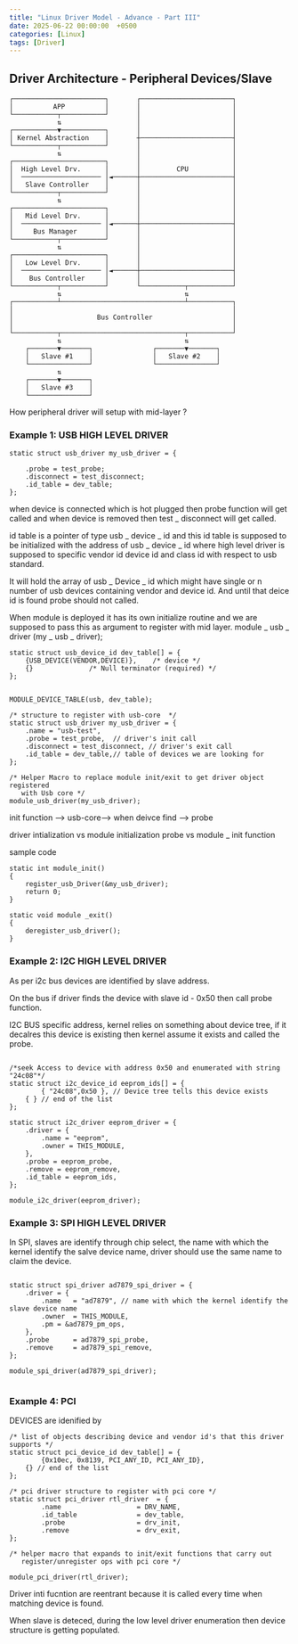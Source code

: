 ```yaml
---
title: "Linux Driver Model - Advance - Part III"
date: 2025-06-22 00:00:00  +0500
categories: [Linux]
tags: [Driver]
---
```


## Driver Architecture - Peripheral Devices/Slave

```
┌───────────────────────┐       ┌───────────────────────┐
│          APP          │       │                       │
└───────────┬───────────┘       │                       │
            ⇅                   │                       │
┌───────────▼───────────┐       │                       │
│ Kernel Abstraction    │       ┼───────────────────────┤
└───────────┬───────────┘       │                       │
            ⇅                   │                       │
┌───────────────────────┐       │                       │
│  High Level Drv.      │       │         CPU           │
│  ──────────────────── │◄──────┼───────────────────────┤
│   Slave Controller    │       │                       │
└───────────┬───────────┘       │                       │
            ⇅                   │                       │
┌───────────────────────┐       │                       │
│   Mid Level Drv.      │       │                       │
│  ──────────────────── │◄──────┼───────────────────────┤
│     Bus Manager       │       │                       │
└───────────┬───────────┘       │                       │
            ⇅                   │                       │
┌───────────────────────┐       │                       │
│   Low Level Drv.      │       │                       │
│  ──────────────────── │◄──────┼───────────────────────┤
│    Bus Controller     │       │                       │
└───────────┬───────────┘       └───────────┬───────────┘
            ⇅                               ⇅
┌───────────┴───────────────────────────────┴───────────┐
│                                                       │
│                     Bus Controller                    │
│                                                       │
└───────────┬───────────────────────────────┬───────────┘
            ⇅                               ⇅
    ┌───────▼───────┐               ┌───────▼───────┐
    │   Slave #1    │               │   Slave #2    │
    └───────────────┘               └───────────────┘
            ⇅
    ┌───────▼───────┐
    │   Slave #3    │
    └───────────────┘
```

How peripheral driver will setup with mid-layer ? 

### Example 1: USB HIGH LEVEL DRIVER

```
static struct usb_driver my_usb_driver = {

    .probe = test_probe;
    .disconnect = test_disconnect;
    .id_table = dev_table;
};
```

when device is connected which is hot plugged then probe function will get called and when device
is removed then test _ disconnect will get called. 

id table is a pointer of type usb _ device _ id and this id table is supposed to be initialized with the
address of usb _ device _ id where high level driver is supposed to specific vendor id device id and 
class id with respect to usb standard.


It will hold the array of usb _ Device _ id which might have single or n number of usb devices containing
vendor and device id. And until that deice id is found probe should not called. 


When module is deployed it has its own initialize routine and we are supposed to pass this as argument
to register with mid layer.
module _ usb _ driver (my _ usb _ driver);

```
static struct usb_device_id dev_table[] = {
	{USB_DEVICE(VENDOR,DEVICE)},	/* device */
	{}				/* Null terminator (required) */
};


MODULE_DEVICE_TABLE(usb, dev_table);

/* structure to register with usb-core  */
static struct usb_driver my_usb_driver = {
	.name = "usb-test",
	.probe = test_probe,  // driver's init call
	.disconnect = test_disconnect, // driver's exit call
	.id_table = dev_table,// table of devices we are looking for
};

/* Helper Macro to replace module init/exit to get driver object registered
   with Usb core */
module_usb_driver(my_usb_driver);

```

init function --> usb-core--> when deivce find --> probe

driver intialization vs module initialization
probe vs module _ init function

sample code 

```
static int module_init()
{
    register_usb_Driver(&my_usb_driver);
    return 0;
}

static void module _exit()
{
    deregister_usb_driver();
}
```

### Example 2: I2C HIGH LEVEL DRIVER

As per i2c bus devices are identified by slave address.

On the bus if driver finds the device with slave id - 0x50 then call probe function.

I2C BUS specific address, kernel relies on something about device tree, if it decalres this device
is existing then kernel assume it exists and called the probe.

```

/*seek Access to device with address 0x50 and enumerated with string "24c08"*/
static struct i2c_device_id eeprom_ids[] = {
        { "24c08",0x50 }, // Device tree tells this device exists
	{ } // end of the list
};

static struct i2c_driver eeprom_driver = {
	.driver = {
		.name = "eeprom",
		.owner = THIS_MODULE,
	},
	.probe = eeprom_probe,
	.remove = eeprom_remove,
	.id_table = eeprom_ids,
};

module_i2c_driver(eeprom_driver);

```

### Example 3: SPI HIGH LEVEL DRIVER

In SPI, slaves are identify through chip select, the name with which the kernel identify the salve 
device name, driver should use the same name to claim the device. 

```

static struct spi_driver ad7879_spi_driver = {
	.driver = {
		.name	= "ad7879", // name with which the kernel identify the slave device name
		.owner	= THIS_MODULE,
		.pm	= &ad7879_pm_ops,
	},
	.probe		= ad7879_spi_probe,
	.remove		= ad7879_spi_remove,
};

module_spi_driver(ad7879_spi_driver);


```

### Example 4: PCI

DEVICES are idenified by 

```
/* list of objects describing device and vendor id's that this driver supports */
static struct pci_device_id dev_table[] = {
        {0x10ec, 0x8139, PCI_ANY_ID, PCI_ANY_ID},
	{} // end of the list
};

/* pci driver structure to register with pci core */
static struct pci_driver rtl_driver  = {
        .name                   = DRV_NAME,
        .id_table               = dev_table,
        .probe                  = drv_init,
        .remove                 = drv_exit,
};

/* helper macro that expands to init/exit functions that carry out
   register/unregister ops with pci core */

module_pci_driver(rtl_driver);

```

Driver inti fucntion are reentrant because it is called every time when matching device is found.

When slave is deteced, during the low level driver enumeration then device structure is getting
populated. 










